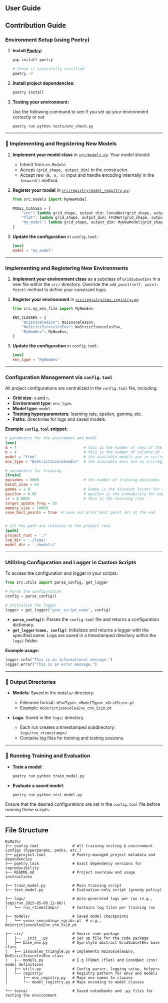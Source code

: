 ## User Guide

## Contribution Guide

### Environment Setup (using Poetry)

1. **Install [Poetry](https://python-poetry.org/docs/#installation):**

   ```bash
   pip install poetry
   
   # Check if sucessfully installed
   poetry -V
   ```

2. **Install project dependencies:**

   ```bash
   poetry install
   ```

3. **Testing your environment:**

   Use the following command to see if you set up your environment correctly or not

   ```bash
   poetry run python tests/env_check.py
   ```

---

### 🧠 Implementing and Registering New Models

1. **Implement your model class** in [`src/models.py`](src/models.py). Your model should:

   - Inherit from `nn.Module`.
   - Accept `(grid_shape, output_dim)` in the constructor.
   - Accept raw `(B, m, n)` input and handle encoding internally in the `forward()` method.

2. **Register your model** in [`src/registry/model_registry.py`](src/registry/model_registry.py):

   ```python
   from src.models import MyNewModel

   MODEL_CLASSES = {
       "cnn": lambda grid_shape, output_dim: ConvQNet(grid_shape, output_dim),
       "flat": lambda grid_shape, output_dim: FFQNet(grid_shape, output_dim),
       "my_model": lambda grid_shape, output_dim: MyNewModel(grid_shape, output_dim),
   }
   ```

3. **Update the configuration** in `config.toml`:

   ```toml
   [env]
   model = "my_model"
   ```

---

### Implementing and Registering New Environments

1. **Implement your environment class** as a subclass of `GridSubsetEnv` in a new file within the `src/` directory. Override the `add_point(self, point: Point)` method to define your constraint logic.

2. **Register your environment** in [`src/registry/env_registry.py`](src/registry/env_registry.py):

   ```python
   from src.my_env_file import MyNewEnv

   ENV_CLASSES = {
       "NoIsoscelesEnv": NoIsoscelesEnv,
       "NoStrictIsoscelesEnv": NoStrictIsoscelesEnv,
       "MyNewEnv": MyNewEnv,
   }
   ```

3. **Update the configuration** in `config.toml`:

   ```toml
   [env]
   env_type = "MyNewEnv"
   ```

---

###  Configuration Management via `config.toml`

All project configurations are centralized in the `config.toml` file, including:

- **Grid size**: `m` and `n`.
- **Environment type**: `env_type`.
- **Model type**: `model`.
- **Training hyperparameters**: learning rate, epsilon, gamma, etc.
- **Paths**: directories for logs and saved models.

**Example `config.toml` snippet:**

```toml
# parameters for the enviroment and model
[env]
m = 4                              # this is the number of rows of the grid
n = 4                              # this is the number of columns of the grid
model = "ffnn"                     # the available models are in src/registry/model_registry.py
env_type = "NoStrictIsoscelesEnv"  # the available envs are in src/registry/env_registry.py

# parameters for training
[train]
episodes = 5000                    # the number of training epsisodes
batch_size = 64
gamma = 1.0                        # Gamma is the discount factor for reward. We set it to 1 for no discount.
epsilon = 0.05                     # epsilon is the probability for exploring
lr = 0.0001                        # This is the learning rate
target_update_freq = 10
memory_size = 10000
save_best_points = true  # save and print best point set at the end


# all the path are relative to the project root
[path]
project_root = './'
log_dir = './logs/'
model_dir = './models/'
```

---

### Utilizing Configuration and Logger in Custom Scripts

To access the configuration and logger in your scripts:

```python
from src.utils import parse_config, get_logger

# Parse the configuration
config = parse_config()

# Initialize the logger
logger = get_logger("your_script_name", config)
```

- **`parse_config()`**: Parses the `config.toml` file and returns a configuration dictionary.
- **`get_logger(name, config)`**: Initializes and returns a logger with the specified name. Logs are saved in a timestamped directory within the `logs/` folder.

**Example usage:**

```python
logger.info("This is an informational message.")
logger.error("This is an error message.")
```

---

### 📁 Output Directories

- **Models**: Saved in the `models/` directory.
  - Filename format: `<EnvType>_<ModelType>_<GridSize>.pt`
  - Example: `NoStrictIsoscelesEnv_cnn_5x10.pt`

- **Logs**: Saved in the `logs/` directory.
  - Each run creates a timestamped subdirectory: `logs/run_<timestamp>/`
  - Contains log files for training and testing sessions.

---

### 🧪 Running Training and Evaluation

- **Train a model**:

  ```bash
  poetry run python train_model.py
  ```

- **Evaluate a saved model**:

  ```bash
  poetry run python test_model.py
  ```

Ensure that the desired configurations are set in the `config.toml` file before running these scripts.

---



## File Structure
```
RLMath/
├── config.toml               # All training testing & environment configs (hyperparams, paths, etc.)
├── pyproject.toml            # Poetry-managed project metadata and dependencies
├── poetry.lock               # Exact dependency versions for reproducibility
├── README.md                 # Project overview and usage instructions

├── train_model.py            # Main training script
├── test_model.py             # Evaluation-only script (greedy policy)

├── logs/                     # Auto-generated logs per run (e.g., logs/run_2025-05-09_12-00/)
│   └── run_<timestamp>/      # Contains log files per training run

├── models/                   # Saved model checkpoints
│   └── <env>_<encoding>_<grid>.pt  # e.g., NoStrictIsoscelesEnv_cnn_5x10.pt

├── src/                      # Source code package
│   ├── __init__.py           # Set up file for the code package    
│   ├── base_env.py           # Gym-style abstract GridSubsetEnv base class
│   ├── isosceles_triangle.py # Implements NoIsoscelesEnv, NoStrictIsoscelesEnv class
│   ├── models.py             # E.g FFQNet (flat) and ConvQNet (cnn) model definitions
│   ├── utils.py              # Config parser, logging setup, helpers
│   └── registry/             # Registry pattern for envs and models
│       ├── env_registry.py   # Maps env names to classes
│       └── model_registry.py # Maps encoding to model classes

└── testa/                    # Saved notedbooks and .py files for testing the environment 
```